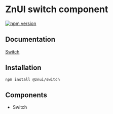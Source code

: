 # ZnUI switch component
[![npm version](https://badge.fury.io/js/@znui%2Fswitch.svg)](https://badge.fury.io/js/@znui%2Fswitch)

## Documentation
[Switch](https://ui.zation.ru/#/components/Switch)

## Installation

```
npm install @znui/switch
```

## Components
- Switch